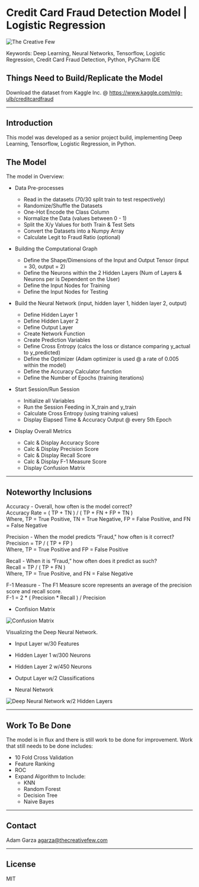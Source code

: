 # Credit Card Fraud Detection Model  |  Logistic Regression

![The Creative Few](http://thecreativefew.com/assets/images/creative_few_logo.svg)

Keywords: Deep Learning, Neural Networks, Tensorflow, Logistic Regression, Credit Card Fraud Detection, Python, PyCharm IDE

## Things Need to Build/Replicate the Model
Download the dataset from Kaggle Inc. @ https://www.kaggle.com/mlg-ulb/creditcardfraud

---

## Introduction
This model was developed as a senior project build, implementing Deep Learning, Tensorflow, Logistic Regression, in Python.

## The Model
The model in Overview:
  - Data Pre-processes
    - Read in the datasets (70/30 split train to test respectively) 
    - Randomize/Shuffle the Datasets
    - One-Hot Encode the Class Column
    - Normalize the Data (values between 0 - 1)
    - Split the X/y Values for both Train & Test Sets
    - Convert the Datasets into a Numpy Array
    - Calculate Legit to Fraud Ratio (optional)

  - Building the Computational Graph
    - Define the Shape/Dimensions of the Input and Output Tensor (input = 30, output = 2)
    - Define the Neurons within the 2 Hidden Layers (Num of Layers & Neurons per is Dependent on the User)
    - Define the Input Nodes for Training
    - Define the Input Nodes for Testing
    
  - Build the Neural Network (input, hidden layer 1, hidden layer 2, output)
    - Define Hidden Layer 1
    - Define Hidden Layer 2
    - Define Output Layer
    - Create Network Function
    - Create Prediction Variables
    - Define Cross Entropy (calcs the loss or distance comparing y_actual to y_predicted)
    - Define the Optimizer (Adam optimizer is used @ a rate of 0.005 within the model)
    - Define the Accuracy Calculator function
    - Define the Number of Epochs (training iterations)
    
 - Start Session/Run Session
   - Initialize all Variables
   - Run the Session Feeding in X_train and y_train
   - Calculate Cross Entropy (using training values)
   - Display Elapsed Time & Accuracy Output @ every 5th Epoch
 
 - Display Overall Metrics
   - Calc & Display Accuracy Score
   - Calc & Display Precision Score
   - Calc & Display Recall Score
   - Calc & Display F-1 Measure Score
   - Display Confusion Matrix

---

## Noteworthy Inclusions
Accuracy - Overall, how often is the model correct?<br />
Accuracy Rate = ( TP + TN ) / ( TP + FN + FP + TN )<br />
Where, TP = True Positive, TN = True Negative, FP = False Positive, and FN = False Negative 

Precision - When the model predicts “Fraud," how often is it correct?<br />
Precision = TP / ( TP + FP )<br />
Where, TP = True Positive and FP = False Positive

Recall - When it is “Fraud,” how often does it predict as such?<br />
Recall = TP / ( TP + FN )<br />
Where, TP = True Positive, and FN = False Negative

F-1 Measure - The F1 Measure score represents an average of the precision score and recall score.<br />
F-1 = 2 * ( Precision * Recall ) / Precision 
 
 - Confision Matrix
 
![Confusion Matrix](http://thecreativefew.com/assets/images/matrix.svg)

Visualizing the Deep Neural Network.
 - Input Layer w/30 Features
 - Hidden Layer 1 w/300 Neurons
 - Hidden Layer 2 w/450 Neurons
 - Output Layer w/2 Classifications

 - Neural Network
 
![Deep Neural Network w/2 Hidden Layers](http://thecreativefew.com/assets/images/neural_network.svg)

---

## Work To Be Done
The model is in flux and there is still work to be done for improvement. Work that still needs to be done includes:
  - 10 Fold Cross Validation
  - Feature Ranking
  - ROC
  - Expand Algorithm to Include:
    - KNN
    - Random Forest
    - Decision Tree
    - Naive Bayes

---

## Contact
Adam Garza
agarza@thecreativefew.com

---
License
----

MIT
